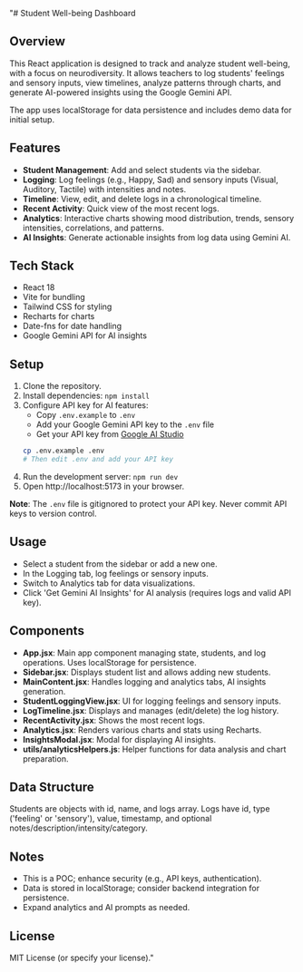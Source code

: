 "# Student Well-being Dashboard

## Overview

This React application is designed to track and analyze student well-being, with a focus on neurodiversity. It allows teachers to log students' feelings and sensory inputs, view timelines, analyze patterns through charts, and generate AI-powered insights using the Google Gemini API.

The app uses localStorage for data persistence and includes demo data for initial setup.

## Features

- **Student Management**: Add and select students via the sidebar.
- **Logging**: Log feelings (e.g., Happy, Sad) and sensory inputs (Visual, Auditory, Tactile) with intensities and notes.
- **Timeline**: View, edit, and delete logs in a chronological timeline.
- **Recent Activity**: Quick view of the most recent logs.
- **Analytics**: Interactive charts showing mood distribution, trends, sensory intensities, correlations, and patterns.
- **AI Insights**: Generate actionable insights from log data using Gemini AI.

## Tech Stack

- React 18
- Vite for bundling
- Tailwind CSS for styling
- Recharts for charts
- Date-fns for date handling
- Google Gemini API for AI insights

## Setup

1. Clone the repository.
2. Install dependencies: `npm install`
3. Configure API key for AI features:
   - Copy `.env.example` to `.env`
   - Add your Google Gemini API key to the `.env` file
   - Get your API key from [Google AI Studio](https://makersuite.google.com/app/apikey)
   ```bash
   cp .env.example .env
   # Then edit .env and add your API key
   ```
4. Run the development server: `npm run dev`
5. Open http://localhost:5173 in your browser.

**Note**: The `.env` file is gitignored to protect your API key. Never commit API keys to version control.

## Usage

- Select a student from the sidebar or add a new one.
- In the Logging tab, log feelings or sensory inputs.
- Switch to Analytics tab for data visualizations.
- Click 'Get Gemini AI Insights' for AI analysis (requires logs and valid API key).

## Components

- **App.jsx**: Main app component managing state, students, and log operations. Uses localStorage for persistence.
- **Sidebar.jsx**: Displays student list and allows adding new students.
- **MainContent.jsx**: Handles logging and analytics tabs, AI insights generation.
- **StudentLoggingView.jsx**: UI for logging feelings and sensory inputs.
- **LogTimeline.jsx**: Displays and manages (edit/delete) the log history.
- **RecentActivity.jsx**: Shows the most recent logs.
- **Analytics.jsx**: Renders various charts and stats using Recharts.
- **InsightsModal.jsx**: Modal for displaying AI insights.
- **utils/analyticsHelpers.js**: Helper functions for data analysis and chart preparation.

## Data Structure

Students are objects with id, name, and logs array. Logs have id, type ('feeling' or 'sensory'), value, timestamp, and optional notes/description/intensity/category.

## Notes

- This is a POC; enhance security (e.g., API keys, authentication).
- Data is stored in localStorage; consider backend integration for persistence.
- Expand analytics and AI prompts as needed.

## License

MIT License (or specify your license)." 